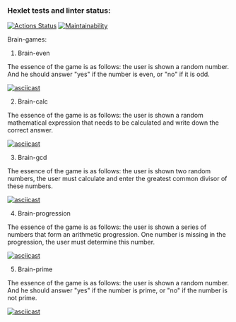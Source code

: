### Hexlet tests and linter status:
[![Actions Status](https://github.com/zhukata/python-project-49/actions/workflows/hexlet-check.yml/badge.svg)](https://github.com/zhukata/python-project-49/actions)
[![Maintainability](https://api.codeclimate.com/v1/badges/2655f98ca4819a95d0c1/maintainability)](https://codeclimate.com/github/zhukata/python-project-49/maintainability)

Brain-games:
1. Brain-even

The essence of the game is as follows: the user is shown a random number. And he should answer "yes" if the number is even, or "no" if it is odd.

[![asciicast](https://asciinema.org/a/AfVsYcjU7xUKegEWiGou6vC8Z.svg)](https://asciinema.org/a/AfVsYcjU7xUKegEWiGou6vC8Z)

2. Brain-calc

The essence of the game is as follows: the user is shown a random mathematical expression that needs to be calculated and write down the correct answer.

[![asciicast](https://asciinema.org/a/oKxrzfGC3DJrTQCwZzT2dS9lb.svg)](https://asciinema.org/a/oKxrzfGC3DJrTQCwZzT2dS9lb)

3. Brain-gcd

The essence of the game is as follows: the user is shown two random numbers, the user must calculate and enter the greatest common divisor of these numbers.

[![asciicast](https://asciinema.org/a/630147.svg)](https://asciinema.org/a/630147)

4. Brain-progression

The essence of the game is as follows: the user is shown a series of numbers that form an arithmetic progression. One number is missing in the progression, the user must determine this number.

[![asciicast](https://asciinema.org/a/630148.svg)](https://asciinema.org/a/630148)

5. Brain-prime

The essence of the game is as follows: the user is shown a random number. And he should answer "yes" if the number is prime, or "no" if the number is not prime.

[![asciicast](https://asciinema.org/a/629856.svg)](https://asciinema.org/a/629856)